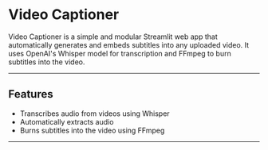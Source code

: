 # Video Captioner

Video Captioner is a simple and modular Streamlit web app that automatically generates and embeds subtitles into any uploaded video. It uses OpenAI's Whisper model for transcription and FFmpeg to burn subtitles into the video.

---

## Features

- Transcribes audio from videos using Whisper
- Automatically extracts audio
- Burns subtitles into the video using FFmpeg

---
